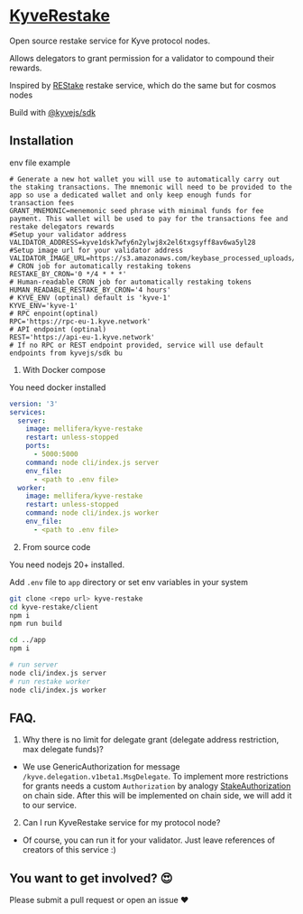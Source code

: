 # [KyveRestake](https://kyve-restake.mellifera.network)

Open source restake service for Kyve protocol nodes. 

Allows delegators to grant permission for a validator to compound their rewards.

Inspired by [REStake](https://github.com/eco-stake/restake) restake service, which do the same but for cosmos nodes

Build with [@kyvejs/sdk](https://github.com/KYVENetwork/kyvejs/tree/main/common/sdk)

## Installation
env file example
```env
# Generate a new hot wallet you will use to automatically carry out the staking transactions. The mnemonic will need to be provided to the app so use a dedicated wallet and only keep enough funds for transaction fees
GRANT_MNEMONIC=menemonic seed phrase with minimal funds for fee payment. This wallet will be used to pay for the transactions fee and restake delegators rewards
#Setup your validator address 
VALIDATOR_ADDRESS=kyve1dsk7wfy6n2ylwj8x2el6txgsyff8av6wa5yl28
#Setup image url for your validator address
VALIDATOR_IMAGE_URL=https://s3.amazonaws.com/keybase_processed_uploads/e86fec4890dc435ba14cb684ab658e05_360_360.jpg
# CRON job for automatically restaking tokens
RESTAKE_BY_CRON='0 */4 * * *'
# Human-readable CRON job for automatically restaking tokens
HUMAN_READABLE_RESTAKE_BY_CRON='4 hours'
# KYVE_ENV (optinal) default is 'kyve-1'
KYVE_ENV='kyve-1'
# RPC enpoint(optinal)
RPC='https://rpc-eu-1.kyve.network'
# API endpoint (optinal)
REST='https://api-eu-1.kyve.network'
# If no RPC or REST endpoint provided, service will use default endpoints from kyvejs/sdk bu
```
1. With Docker compose

You need docker installed 
```yaml
version: '3'
services:
  server:
    image: mellifera/kyve-restake
    restart: unless-stopped  
    ports:
      - 5000:5000
    command: node cli/index.js server 
    env_file:
      - <path to .env file>
  worker:
    image: mellifera/kyve-restake
    restart: unless-stopped  
    command: node cli/index.js worker 
    env_file:
      - <path to .env file>
```
2. From source code

You need nodejs 20+ installed.

Add `.env` file to `app` directory or set env variables in your system

```bash
git clone <repo url> kyve-restake
cd kyve-restake/client
npm i 
npm run build 

cd ../app
npm i

# run server 
node cli/index.js server
# run restake worker
node cli/index.js worker
```

## FAQ. 
 1. Why there is no limit for delegate grant (delegate address restriction, max delegate funds)?

  - We use GenericAuthorization for message `/kyve.delegation.v1beta1.MsgDelegate`. To implement more restrictions for grants needs a custom `Authorization` by analogy [StakeAuthorization](https://docs.cosmos.network/main/modules/authz#stakeauthorization) on chain side.
    After this will be implemented on chain side, we will add it to our service.

 2. Can I run KyveRestake service for my protocol node? 

  - Of course, you can run it for your validator. Just leave references of creators of this service :)


## You want to get involved? 😍

Please submit a pull request or open an issue ❤️
